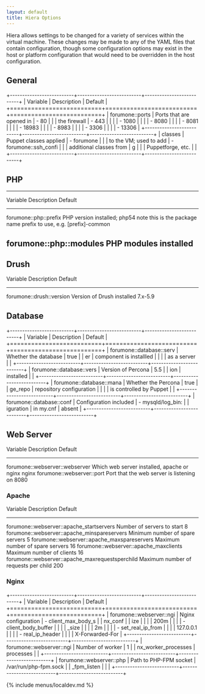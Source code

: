 ```yaml
---
layout: default
title: Hiera Options
---
```


Hiera allows settings to be changed for a variety of services within the
virtual machine. These changes may be made to any of the YAML files that
contain configuration, though some configuration options may exist in
the host or platform configuration that would need to be overridden in
the host configuration.

<span id="general"></span>General
---------------------------------

+--------------------------+--------------------------+--------------------------+
| Variable                 | Description              | Default                  |
+==========================+==========================+==========================+
| forumone::ports          | Ports that are opened in | -   80                   |
|                          | the firewall             | -   443                  |
|                          |                          | -   1080                 |
|                          |                          | -   8080                 |
|                          |                          | -   8081                 |
|                          |                          | -   18983                |
|                          |                          | -   8983                 |
|                          |                          | -   3306                 |
|                          |                          | -   13306                |
+--------------------------+--------------------------+--------------------------+
| classes                  | Puppet classes applied   | -   forumone             |
|                          | to the VM; used to add   | -   forumone::ssh\_confi |
|                          | additional classes from  | g                        |
|                          | Puppetforge, etc.        |                          |
+--------------------------+--------------------------+--------------------------+

<span id="php"></span>PHP
-------------------------

  --------------------------------------------------------------------------
  Variable                 Description              Default
  ------------------------ ------------------------ ------------------------
  forumone::php::prefix    PHP version installed;   php54
                           note this is the package 
                           name prefix to use, e.g. 
                           \[prefix\]-common        

  forumone::php::modules   PHP modules installed    
  --------------------------------------------------------------------------

<span id="drush"></span>Drush
-----------------------------

  Variable                   Description                  Default
  -------------------------- ---------------------------- ---------
  forumone::drush::version   Version of Drush installed   7.x-5.9

<span id="database"></span>Database
-----------------------------------

+--------------------------+--------------------------+--------------------------+
| Variable                 | Description              | Default                  |
+==========================+==========================+==========================+
| forumone::database::serv | Whether the database     | true                     |
| er                       | component is installled  |                          |
|                          | as a server              |                          |
+--------------------------+--------------------------+--------------------------+
| forumone::database::vers | Version of Percona       | 5.5                      |
| ion                      | installed                |                          |
+--------------------------+--------------------------+--------------------------+
| forumone::database::mana | Whether the Percona      | true                     |
| ge\_repo                 | repository configuration |                          |
|                          | is controlled by Puppet  |                          |
+--------------------------+--------------------------+--------------------------+
| forumone::database::conf | Configuration included   | -   mysqld/log\_bin:     |
| iguration                | in my.cnf                |     absent               |
+--------------------------+--------------------------+--------------------------+

<span id="webserver"></span>Web Server
--------------------------------------

  Variable                         Description                                   Default
  -------------------------------- --------------------------------------------- ---------
  forumone::webserver::webserver   Which web server installed, apache or nginx   nginx
  forumone::webserver::port        Port that the web server is listening on      8080

### <span id="apache"></span>Apache

  Variable                                           Description                            Default
  -------------------------------------------------- -------------------------------------- ---------
  forumone::webserver::apache\_startservers          Number of servers to start             8
  forumone::webserver::apache\_minspareservers       Minimum number of spare servers        5
  forumone::webserver::apache\_maxspareservers       Maximum number of spare servers        16
  forumone::webserver::apache\_maxclients            Maximum number of clients              16
  forumone::webserver::apache\_maxrequestsperchild   Maximum number of requests per child   200

### <span id="nginx"></span>Nginx

+--------------------------+--------------------------+--------------------------+
| Variable                 | Description              | Default                  |
+==========================+==========================+==========================+
| forumone::webserver::ngi | Nginx configuration      | -   client\_max\_body\_s |
| nx\_conf                 |                          | ize                      |
|                          |                          |     200m                 |
|                          |                          | -   client\_body\_buffer |
|                          |                          | \_size                   |
|                          |                          |     2m                   |
|                          |                          | -   set\_real\_ip\_from  |
|                          |                          |     127.0.0.1            |
|                          |                          | -   real\_ip\_header     |
|                          |                          |     X-Forwarded-For      |
+--------------------------+--------------------------+--------------------------+
| forumone::webserver::ngi | Number of worker         | 1                        |
| nx\_worker\_processes    | processes                |                          |
+--------------------------+--------------------------+--------------------------+
| forumone::webserver::php | Path to PHP-FPM socket   | /var/run/php-fpm.sock    |
| \_fpm\_listen            |                          |                          |
+--------------------------+--------------------------+--------------------------+

{% include menus/localdev.md %}
